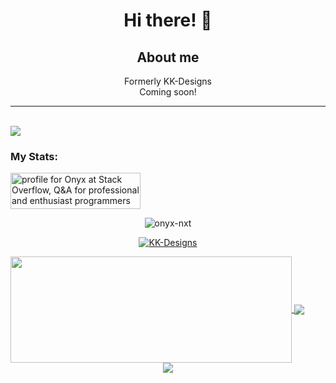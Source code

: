 <h1 align="center">Hi there! 👋</h1>
<h2 align="center">About me</h2>
<p align="center">Formerly KK-Designs<br />Coming soon!</p>
<hr />
<!--<details open>
	<summary><b>Languages I know</b></summary>
	<ul>
		<li>HTML</li>
		<li>CSS</li>
		<li>
			Javascript
			<ul>
				<li>Node.js</li>
				<li>Electron</li>
   <li>Express</li>
			</ul>
		</li>
		<li>Typescript</li>
		<li>Batch</li>
 <li>PowerShell</li>
	</ul>
</details>
<p>Might learn C#, Ruby, Rust, or Java in the future!</p>
<hr />
<details open>
	<summary><b>My projects</b></summary>
	<ul>
		<li><a href="https://github.com/KK-Designs/UpdateHub" target="_blank">UpdateHub</a></li>
		<li><a href="https://github.com/KK-Designs/COOL-BOI-BOT" target="_blank">COOL BOI BOT</a></li>
		<li><a href="https://ezstats.app/" target="_blank">Ezstats</a></li>
		<li>
			Fitbit applications
			<ul>
				<li><a href="https://gallery.fitbit.com/details/6acea53b-b8f6-4e38-b94a-20d09596d712" target="_blank">Clean Stats</a></li>
				<li><a href="https://gallery.fitbit.com/details/8523989f-06ec-482c-bbd2-05f4135e551f" target="_blank">Blue wave</a></li>
				<li><a href="https://gallery.fitbit.com/details/16be1cd3-a3d0-4a0c-a307-02155a16c199" target="_blank">Weather Face</a></li>
				<li><a href="https://gallery.fitbit.com/details/b2fc0ecb-bbc8-4894-86ff-bc217b529254" target="_blank">Last Synced</a></li>
				<li><a href="https://gallery.fitbit.com/details/2b06cb61-564d-4108-9433-ad4aceb96a28" target="_blank">My Dash</a></li>
			</ul>
		</li>
		<li>
			NPM Modules
			<ul>
				<li><a href="https://github.com/KK-Designs/electron-taskbar-badge" target="_blank">Electron Taskbar Badge</a></li>
				<li><a href="https://github.com/KK-Designs/version-tools" target="_blank">Version Tools</a></li>
				<li>Console Embed</li>
			</ul>
		</li>
	</ul>
</details>
<hr />
<details>
	<summary><b>Social Links</b></summary>
	<br/>
	<a href="https://github.com/KK-Designs">
		<img align="left" src="https://user-images.githubusercontent.com/71038229/151719234-8c3dc042-1d10-4e74-bbc1-e785dd320b09.png" />
		<p>KK-Designs</p>
	</a>
	<br />
	<a href="https://stackoverflow.com/users/15356407/k-k-desgins">
		<img align="left" width="32" height="32" src="https://cdn.sstatic.net/Sites/stackoverflow/Img/favicon.ico?v=ec617d715196" />
		<p>K.K Designs</p>
	</a>
	<br />
	<a href="https://open.spotify.com/user/tdch4qzlrauuzpg3o8mvg9ix7">
		<img align="left" src="https://open.spotifycdn.com/cdn/images/favicon32.8e66b099.png" />
		<p>NotBacon</p>
	</a>
	<br />
	<a href="https://twitter.com/NotBacon__">
		<img align="left" src="https://abs.twimg.com/favicons/twitter.2.ico" />
		<p>NotBacon__</p>
	</a>
	<br />
	<a href="https://www.reddit.com/user/BaconMan2009">
		<img align="left" src="https://www.redditstatic.com/desktop2x/img/favicon/favicon-32x32.png" />
		<p>NotBacon (BaconMan2009)</p>
	</a>
	<br />
	<a href="https://www.youtube.com/channel/UC50xwk-zFy13EsRGpNqSIXQ">
		<img align="left" src="https://www.youtube.com/s/desktop/ca9cd554/img/favicon_32x32.png" />
		<p>NotBacon</p>
	</a>
</details>
<hr />-->
<br />
<img align="center" src="https://readme-jokes.vercel.app/api">
<h3>My Stats:</h3>
<a href="https://stackoverflow.com/users/15356407/onyx"><img align="center" src="https://stackoverflow.com/users/flair/15356407.png?theme=dark" width="208" height="58" alt="profile for Onyx at Stack Overflow, Q&amp;A for professional and enthusiast programmers" title="profile for Onyx at Stack Overflow, Q&amp;A for professional and enthusiast programmers"></a>
<br />
<p align="center"><img src="https://github-readme-streak-stats.herokuapp.com/?user=onyx-nxt&theme=black-ice&hide_border=true&stroke=0000&background=0D1117&ring=e05397&fire=e05397&currStreakLabel=e05397" alt="onyx-nxt" /></p>
<p align="center"> <a href="https://github.com/onyx-nxt"><img src="https://github-profile-trophy.vercel.app/?username=onyx-nxt&margin-w=5&theme=radical" alt="KK-Designs" /></a> </p>
<a href="https://github.com/onyx-nxt">
<img width=450 height=170 align="center" src="https://github-readme-stats.vercel.app/api?username=onyx-nxt&theme=algolia&border_color=30363d&show_icons=true" />
</a>
<a href="https://github.com/onyx-nxt">
<img align="center" src="https://github-readme-stats.vercel.app/api/top-langs/?username=onyx-nxt&theme=algolia&border_color=30363d&layout=compact" />
</a>
<br />
<div align="center">
<a href="https://github.com/onyx-nxt">
<img align="center" src="https://komarev.com/ghpvc/?username=onyx-nxt&color=%23000000&style=for-the-badge" />
</a>
	</div>
<!--
	**onyx-nxt/onyx-nxt** is a ✨ _special_ ✨ repository because its `README.md` (this file) appears on your GitHub profile.
	
	Here are some ideas to get you started:
	
	- 🔭 I’m currently working on ...
	- 🌱 I’m currently learning ...
	- 👯 I’m looking to collaborate on ...
	- 🤔 I’m looking for help with ...
	- 💬 Ask me about ...
	- 📫 How to reach me: ...
	- 😄 Pronouns: ...
	- ⚡ Fun fact: ...
	-->
